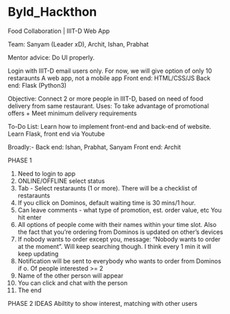 # Byld_Hackthon

Food Collaboration | IIIT-D Web App

Team: Sanyam (Leader xD), Archit, Ishan, Prabhat

Mentor advice: Do UI properly.


Login with IIIT-D email users only.
For now, we will give option of only 10 restaraunts
A web app, not a mobile app
Front end: HTML/CSS/JS
Back end: Flask (Python3)

Objective: Connect 2 or more people in IIIT-D, based on need of food delivery from same restaurant.
Uses: To take advantage of promotional offers + Meet minimum delivery requirements

To-Do List:
Learn how to implement front-end and back-end of website.
Learn Flask, front end via Youtube

Broadly:-
Back end: Ishan, Prabhat, Sanyam
Front end: Archit


PHASE 1

1. Need to login to app
2. ONLINE/OFFLINE select status
3. Tab - Select restaraunts (1 or more). There will be a checklist of restaraunts
4. If you cllick on Dominos, default waiting time is 30 mins/1 hour.
5. Can leave comments - what type of promotion, est. order value, etc
You hit enter
6. All options of people come with their names within your time slot. Also the fact that you’re ordering from Dominos is updated on other’s devices
7. If nobody wants to order except you, message: “Nobody wants to order at the moment”. Will keep searching though. I think every 1 min it will keep updating
8. Notification will be sent to everybody who wants to order from Dominos if o. Of people interested >= 2
9. Name of the other person will appear
10. You can click and chat with the person
11. The end

PHASE 2 IDEAS
Abiltity to show interest, matching with other users
